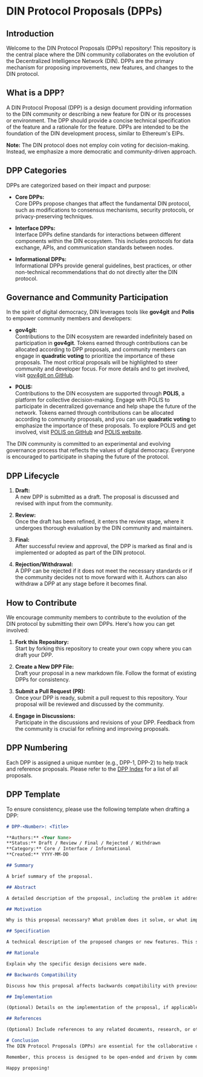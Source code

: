 # DIN Protocol Proposals (DPPs)

## Introduction

Welcome to the DIN Protocol Proposals (DPPs) repository! This repository is the central place where the DIN community collaborates on the evolution of the Decentralized Intelligence Network (DIN). DPPs are the primary mechanism for proposing improvements, new features, and changes to the DIN protocol.

## What is a DPP?

A DIN Protocol Proposal (DPP) is a design document providing information to the DIN community or describing a new feature for DIN or its processes or environment. The DPP should provide a concise technical specification of the feature and a rationale for the feature. DPPs are intended to be the foundation of the DIN development process, similar to Ethereum's EIPs.

**Note:** The DIN protocol does not employ coin voting for decision-making. Instead, we emphasize a more democratic and community-driven approach.

## DPP Categories

DPPs are categorized based on their impact and purpose:

- **Core DPPs:**  
  Core DPPs propose changes that affect the fundamental DIN protocol, such as modifications to consensus mechanisms, security protocols, or privacy-preserving techniques.

- **Interface DPPs:**  
  Interface DPPs define standards for interactions between different components within the DIN ecosystem. This includes protocols for data exchange, APIs, and communication standards between nodes.

- **Informational DPPs:**  
  Informational DPPs provide general guidelines, best practices, or other non-technical recommendations that do not directly alter the DIN protocol.

## Governance and Community Participation

In the spirit of digital democracy, DIN leverages tools like **gov4git** and **Polis** to empower community members and developers:

- **gov4git:**  
  Contributions to the DIN ecosystem are rewarded indefinitely based on participation in **gov4git**. Tokens earned through contributions can be allocated according to DPP proposals, and community members can engage in **quadratic voting** to prioritize the importance of these proposals. The most critical proposals will be highlighted to steer community and developer focus. For more details and to get involved, visit [gov4git on GitHub](https://github.com/gov4git/gov4git.git).


- **POLIS:**  
  Contributions to the DIN ecosystem are supported through **POLIS**, a platform for collective decision-making. Engage with POLIS to participate in decentralized governance and help shape the future of the network. Tokens earned through contributions can be allocated according to community proposals, and you can use **quadratic voting** to emphasize the importance of these proposals. To explore POLIS and get involved, visit [POLIS on GitHub](https://github.com/compdemocracy/) and [POLIS website](https://pol.is/home).

The DIN community is committed to an experimental and evolving governance process that reflects the values of digital democracy. Everyone is encouraged to participate in shaping the future of the protocol.

## DPP Lifecycle

1. **Draft:**  
   A new DPP is submitted as a draft. The proposal is discussed and revised with input from the community.

2. **Review:**  
   Once the draft has been refined, it enters the review stage, where it undergoes thorough evaluation by the DIN community and maintainers.

3. **Final:**  
   After successful review and approval, the DPP is marked as final and is implemented or adopted as part of the DIN protocol.

4. **Rejection/Withdrawal:**  
   A DPP can be rejected if it does not meet the necessary standards or if the community decides not to move forward with it. Authors can also withdraw a DPP at any stage before it becomes final.

## How to Contribute

We encourage community members to contribute to the evolution of the DIN protocol by submitting their own DPPs. Here's how you can get involved:

1. **Fork this Repository:**  
   Start by forking this repository to create your own copy where you can draft your DPP.

2. **Create a New DPP File:**  
   Draft your proposal in a new markdown file. Follow the format of existing DPPs for consistency.

3. **Submit a Pull Request (PR):**  
   Once your DPP is ready, submit a pull request to this repository. Your proposal will be reviewed and discussed by the community.

4. **Engage in Discussions:**  
   Participate in the discussions and revisions of your DPP. Feedback from the community is crucial for refining and improving proposals.

## DPP Numbering

Each DPP is assigned a unique number (e.g., DPP-1, DPP-2) to help track and reference proposals. Please refer to the [DPP Index](./DPP-Index.md) for a list of all proposals.

## DPP Template

To ensure consistency, please use the following template when drafting a DPP:

```markdown
# DPP-<Number>: <Title>

**Authors:** <Your Name>  
**Status:** Draft / Review / Final / Rejected / Withdrawn  
**Category:** Core / Interface / Informational  
**Created:** YYYY-MM-DD

## Summary

A brief summary of the proposal.

## Abstract

A detailed description of the proposal, including the problem it addresses and the proposed solution.

## Motivation

Why is this proposal necessary? What problem does it solve, or what improvements does it bring?

## Specification

A technical description of the proposed changes or new features. This should be as detailed as possible.

## Rationale

Explain why the specific design decisions were made.

## Backwards Compatibility

Discuss how this proposal affects backwards compatibility with previous versions of the DIN protocol.

## Implementation

(Optional) Details on the implementation of the proposal, if applicable.

## References

(Optional) Include references to any related documents, research, or other DPPs.

# Conclusion
The DIN Protocol Proposals (DPPs) are essential for the collaborative development of the DIN ecosystem. We encourage everyone in the community to participate, share ideas, and help shape the future of decentralized intelligence.

Remember, this process is designed to be open-ended and driven by community input, reflecting our commitment to experimenting with new tools for communities to coordinate with each other. If you have any questions or need assistance, feel free to open an issue or reach out to the maintainers.

Happy proposing!
